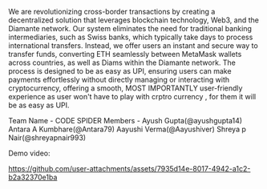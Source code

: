 We are revolutionizing cross-border transactions by creating a decentralized solution that leverages blockchain technology, 
Web3, and the Diamante network. Our system eliminates the need for traditional banking intermediaries, such as Swiss banks, 
which typically take days to process international transfers. Instead, we offer users an instant and secure way to transfer funds, 
converting ETH seamlessly between MetaMask wallets across countries, as well as Diams within the Diamante network. 
The process is designed to be as easy as UPI, ensuring users can make payments effortlessly without directly managing or interacting with cryptocurrency, 
offering a smooth, MOST IMPORTANTLY user-friendly experience as user won't have to play with crptro currency , for them it will be as easy as UPI.

Team Name - CODE SPIDER
Members - Ayush Gupta(@ayushgupta14)
          Antara A Kumbhare(@Antara79)
          Aayushi Verma(@Aayushiver)
          Shreya p Nair(@shreyapnair993)

Demo video:

https://github.com/user-attachments/assets/7935d14e-8017-4942-a1c2-b2a32370e1ba
